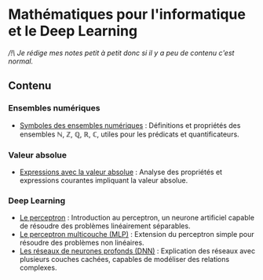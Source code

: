 # Mathématiques pour l'informatique et le Deep Learning

*/!\ Je rédige mes notes petit à petit donc si il y a peu de contenu c'est normal.*

## Contenu
### Ensembles numériques
- [Symboles des ensembles numériques](ensemble-numérique/Symboles.md) : Définitions et propriétés des ensembles ℕ, ℤ, ℚ, ℝ, ℂ, utiles pour les prédicats et quantificateurs.

### Valeur absolue
- [Expressions avec la valeur absolue](valeur-absolue/expressions.md) : Analyse des propriétés et expressions courantes impliquant la valeur absolue.

### Deep Learning
- [Le perceptron](DeepLearning/perceptron/perceptron.md) : Introduction au perceptron, un neurone artificiel capable de résoudre des problèmes linéairement séparables.
- [Le perceptron multicouche (MLP)](DeepLearning/perceptron/perceptron-multicouches.md) : Extension du perceptron simple pour résoudre des problèmes non linéaires.
- [Les réseaux de neurones profonds (DNN)](DeepLearning/deep-neural-network/reseaux-neurones-profonds.md) : Explication des réseaux avec plusieurs couches cachées, capables de modéliser des relations complexes.
